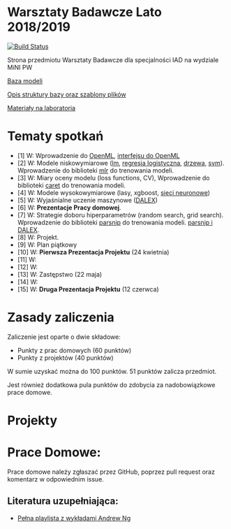 # Warsztaty Badawcze Lato 2018/2019

[![Build Status](https://travis-ci.org/mini-pw/2019L-WarsztatyBadawcze.svg?branch=master)](https://travis-ci.org/mini-pw/2019L-WarsztatyBadawcze)

Strona przedmiotu Warsztaty Badawcze dla specjalności IAD na wydziale MiNI PW

[Baza modeli](models)

[Opis struktury bazy oraz szablony plików](templates)

[Materiały na laboratoria](labs)

# Tematy spotkań

* [1] W: Wprowadzenie do [OpenML](https://www.openml.org/), [interfejsu do OpenML](https://github.com/openml/openml-r)
* [2] W: Modele niskowymiarowe ([lm](https://www.youtube.com/watch?v=Q4GNLhRtZNc&list=PLLssT5z_DsK-h9vYZkQkYNWcItqhlRJLN&index=18), [regresja logistyczna](https://www.youtube.com/watch?v=-la3q9d7AKQ&index=32&list=PLLssT5z_DsK-h9vYZkQkYNWcItqhlRJLN), [drzewa](https://medium.com/analytics-vidhya/a-guide-to-machine-learning-in-r-for-beginners-decision-trees-c24dfd490abb), [svm](https://www.youtube.com/watch?v=hCOIMkcsm_g&index=70&list=PLLssT5z_DsK-h9vYZkQkYNWcItqhlRJLN)). Wprowadzenie do biblioteki [mlr](https://mlr.mlr-org.com/) do trenowania modeli. 
* [3] W: Miary oceny modelu (loss functions, CV), Wprowadzenie do biblioteki [caret](http://topepo.github.io/caret/index.html) do trenowania modeli.
* [4] W: Modele wysokowymiarowe (lasy, xgboost, [sieci neuronowe](https://www.youtube.com/watch?v=1ZhtwInuOD0&list=PLLssT5z_DsK-h9vYZkQkYNWcItqhlRJLN&index=43)) 
* [5] W: Wyjaśnialne uczenie maszynowe ([DALEX](https://github.com/pbiecek/DALEX))
* [6] W: **Prezentacje Pracy domowej**. 
* [7] W: Strategie doboru hiperparametrów (random search, grid search). Wprowadzenie do biblioteki [parsnip](https://tidymodels.github.io/parsnip/) do trenowania modeli. [parsnip i DALEX](https://htmlpreview.github.io/?https://github.com/maksymiuks/DALEX_docs/blob/master/vignettes/DALEX_parsnip.html).
* [8] W: Projekt.
* [9] W: Plan piątkowy 
* [10] W: **Pierwsza Prezentacja Projektu** (24 kwietnia)
* [11] W: 
* [12] W: 
* [13] W: Zastępstwo (22 maja)
* [14] W: 
* [15] W: **Druga Prezentacja Projektu** (12 czerwca)


# Zasady zaliczenia

Zaliczenie jest oparte o dwie składowe:

* Punkty z prac domowych (60 punktów)
* Punkty z projektów (40 punktów)

W sumie uzyskać można do 100 punktów. 51 punktów zalicza przedmiot.

Jest również dodatkowa pula punktów do zdobycia za nadobowiązkowe prace domowe.

# Projekty


# Prace Domowe:

Prace domowe należy zgłaszać przez GitHub, poprzez pull request oraz komentarz w odpowiednim issue. 


Literatura uzupełniająca:
-------------------------

* [Pełna playlista z wykładami Andrew Ng](https://www.youtube.com/watch?v=PPLop4L2eGk&list=PLLssT5z_DsK-h9vYZkQkYNWcItqhlRJLN)


